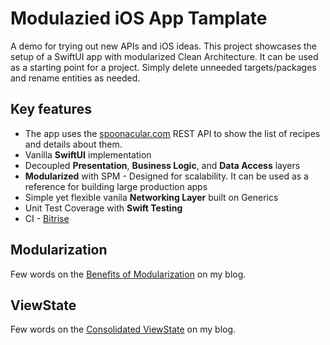 # Modulazied iOS App Tamplate

A demo for trying out new APIs and iOS ideas.
This project showcases the setup of a SwiftUI app with modularized Clean Architecture.
It can be used as a starting point for a project. Simply delete unneeded targets/packages and rename entities as needed.

## Key features

* The app uses the [spoonacular.com](https://spoonacular.com/food-api) REST API to show the list of recipes and details about them.
* Vanilla **SwiftUI** implementation
* Decoupled **Presentation**, **Business Logic**, and **Data Access** layers
* **Modularized** with SPM - Designed for scalability. It can be used as a reference for building large production apps
* Simple yet flexible vanila **Networking Layer** built on Generics
* Unit Test Coverage with **Swift Testing**
* CI - [Bitrise](https://app.bitrise.io/app/1352f1f8-812c-46b5-84d9-9cf7e0bf511e)
  
## Modularization
Few words on the [Benefits of Modularization](https://www.ludafux.com/post/the-benefits-of-modularization) on my blog.

## ViewState
Few words on the [Consolidated ViewState](https://www.ludafux.com/post/consolidated-viewstate) on my blog.


